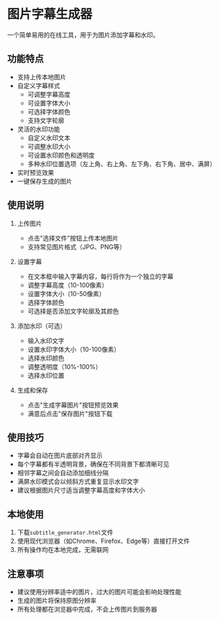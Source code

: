 # 图片字幕生成器

一个简单易用的在线工具，用于为图片添加字幕和水印。

## 功能特点

- 支持上传本地图片
- 自定义字幕样式
  - 可调整字幕高度
  - 可设置字体大小
  - 可选择字体颜色
  - 支持文字轮廓
- 灵活的水印功能
  - 自定义水印文本
  - 可调整水印大小
  - 可设置水印颜色和透明度
  - 多种水印位置选项（左上角、右上角、左下角、右下角、居中、满屏）
- 实时预览效果
- 一键保存生成的图片

## 使用说明

1. 上传图片
   - 点击"选择文件"按钮上传本地图片
   - 支持常见图片格式（JPG、PNG等）

2. 设置字幕
   - 在文本框中输入字幕内容，每行将作为一个独立的字幕
   - 调整字幕高度（10-100像素）
   - 设置字体大小（10-50像素）
   - 选择字体颜色
   - 可选择是否添加文字轮廓及其颜色

3. 添加水印（可选）
   - 输入水印文字
   - 设置水印字体大小（10-100像素）
   - 选择水印颜色
   - 调整透明度（10%-100%）
   - 选择水印位置

4. 生成和保存
   - 点击"生成字幕图片"按钮预览效果
   - 满意后点击"保存图片"按钮下载

## 使用技巧

- 字幕会自动在图片底部对齐显示
- 每个字幕都有半透明背景，确保在不同背景下都清晰可见
- 相邻字幕之间会自动添加细线分隔
- 满屏水印模式会以倾斜方式重复显示水印文字
- 建议根据图片尺寸适当调整字幕高度和字体大小

## 本地使用

1. 下载`subtitle_generator.html`文件
2. 使用现代浏览器（如Chrome、Firefox、Edge等）直接打开文件
3. 所有操作均在本地完成，无需联网

## 注意事项

- 建议使用分辨率适中的图片，过大的图片可能会影响处理性能
- 生成的图片将保持原图分辨率
- 所有处理都在浏览器中完成，不会上传图片到服务器